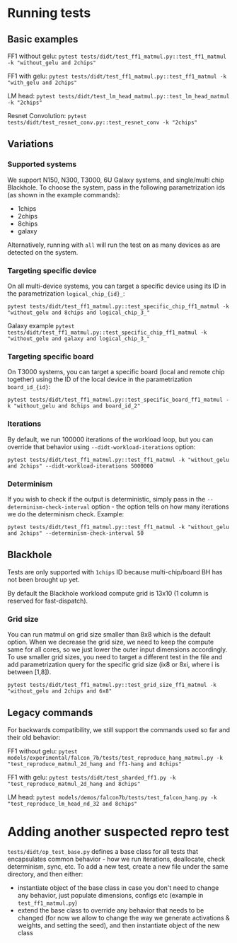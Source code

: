# Running tests

## Basic examples

FF1 without gelu: `pytest tests/didt/test_ff1_matmul.py::test_ff1_matmul -k "without_gelu and 2chips"`

FF1 with gelu: `pytest tests/didt/test_ff1_matmul.py::test_ff1_matmul -k "with_gelu and 2chips"`

LM head: `pytest tests/didt/test_lm_head_matmul.py::test_lm_head_matmul -k "2chips"`

Resnet Convolution: `pytest tests/didt/test_resnet_conv.py::test_resnet_conv -k "2chips"`

## Variations

### Supported systems

We support N150, N300, T3000, 6U Galaxy systems, and single/multi chip Blackhole. To choose the system, pass in the following parametrization ids (as shown in the example commands):
- 1chips
- 2chips
- 8chips
- galaxy

Alternatively, running with `all` will run the test on as many devices as are detected on the system.

### Targeting specific device

On all multi-device systems, you can target a specific device using its ID in the parametrization `logical_chip_{id}_`:

`pytest tests/didt/test_ff1_matmul.py::test_specific_chip_ff1_matmul -k "without_gelu and 8chips and logical_chip_3_"`

Galaxy example
`pytest tests/didt/test_ff1_matmul.py::test_specific_chip_ff1_matmul -k "without_gelu and galaxy and logical_chip_3_"`

### Targeting specific board

On T3000 systems, you can target a specific board (local and remote chip together) using the ID of the local device in the parametrization `board_id_{id}`:

`pytest tests/didt/test_ff1_matmul.py::test_specific_board_ff1_matmul -k "without_gelu and 8chips and board_id_2"`

### Iterations

By default, we run 100000 iterations of the workload loop, but you can override that behavior using `--didt-workload-iterations` option:

`pytest tests/didt/test_ff1_matmul.py::test_ff1_matmul -k "without_gelu and 2chips" --didt-workload-iterations 5000000`

### Determinism

If you wish to check if the output is deterministic, simply pass in the `--determinism-check-interval` option - the option tells on how many iterations we do the determinism check. Example:

`pytest tests/didt/test_ff1_matmul.py::test_ff1_matmul -k "without_gelu and 2chips" --determinism-check-interval 50`

## Blackhole

Tests are only supported with `1chips` ID because multi-chip/board BH has not been brought up yet.

By default the Blackhole workload compute grid is 13x10 (1 column is reserved for fast-dispatch).

### Grid size

You can run matmul on grid size smaller than 8x8 which is the default option. When we decrease the grid size, we need to keep the compute same for all cores, so we just lower the outer input dimensions accordingly.
To use smaller grid sizes, you need to target a different test in the file and add parametrization query for the specific grid size (ix8 or 8xi, where i is between [1,8]).

`pytest tests/didt/test_ff1_matmul.py::test_grid_size_ff1_matmul -k "without_gelu and 2chips and 6x8"`


## Legacy commands

For backwards compatibility, we still support the commands used so far and their old behavior:

FF1 without gelu: `pytest models/experimental/falcon_7b/tests/test_reproduce_hang_matmul.py -k "test_reproduce_matmul_2d_hang and ff1-hang and 8chips"`

FF1 with gelu: `pytest tests/didt/test_sharded_ff1.py -k "test_reproduce_matmul_2d_hang and 8chips"`

LM head: `pytest models/demos/falcon7b/tests/test_falcon_hang.py -k "test_reproduce_lm_head_nd_32 and 8chips"`




# Adding another suspected repro test

`tests/didt/op_test_base.py` defines a base class for all tests that encapsulates common behavior - how we run iterations, deallocate, check determinism, sync, etc.  To add a new test, create a new file under the same directory, and then either:
- instantiate object of the base class in case you don't need to change any behavior, just populate dimensions, configs etc (example in `test_ff1_matmul.py`)
- extend the base class to override any behavior that needs to be changed (for now we allow to change the way we generate activations & weights, and setting the seed), and then instantiate object of the new class
